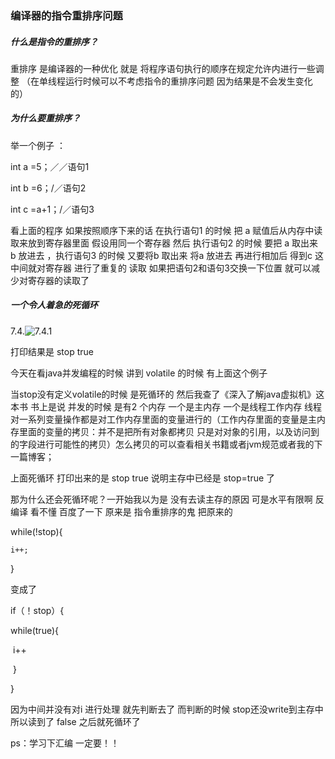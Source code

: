 ### 编译器的指令重排序问题

##### 什么是指令的重排序？

重排序 是编译器的一种优化 就是 将程序语句执行的顺序在规定允许内进行一些调整 （在单线程运行时候可以不考虑指令的重排序问题 因为结果是不会发生变化的）

##### 为什么要重排序？

举一个例子 ：

int a =5；／／语句1

int b =6；/／语句2

int c =a+1；/／语句3

看上面的程序 如果按照顺序下来的话 在执行语句1 的时候 把 a 赋值后从内存中读取来放到寄存器里面 假设用同一个寄存器 然后 执行语句2 的时候 要把 a 取出来 b 放进去 ，执行语句3 的时候 又要将b 取出来 将a 放进去 再进行相加后 得到c 这中间就对寄存器 进行了重复的 读取 如果把语句2和语句3交换一下位置 就可以减少对寄存器的读取了

##### 一个令人着急的死循环

7.4.![7.4.1](/Users/mac/Desktop/7.4.1.png)

打印结果是 stop true 

今天在看java并发编程的时候 讲到 volatile 的时候 有上面这个例子

当stop没有定义volatile的时候 是死循环的 然后我查了《深入了解java虚拟机》这本书 书上是说 并发的时候 是有2 个内存 一个是主内存 一个是线程工作内存 线程对一系列变量操作都是对工作内存里面的变量进行的（工作内存里面的变量是主内存里面的变量的拷贝：并不是把所有对象都拷贝 只是对对象的引用，以及访问到的字段进行可能性的拷贝）怎么拷贝的可以查看相关书籍或者jvm规范或者我的下一篇博客；

上面死循环 打印出来的是  stop true 说明主存中已经是 stop=true 了

那为什么还会死循环呢？一开始我以为是 没有去读主存的原因 可是水平有限啊 反编译 看不懂 百度了一下 原来是 指令重排序的鬼 把原来的

while(!stop){

 	i++;

}

变成了

if（！stop）{

while(true){

​         i++

​	}

}

因为中间并没有对i 进行处理 就先判断去了 而判断的时候 stop还没write到主存中 所以读到了 false 之后就死循环了

ps：学习下汇编 一定要！！

